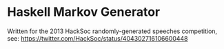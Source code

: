 Haskell Markov Generator
========================

Written for the 2013 HackSoc randomly-generated speeches competition, see:
https://twitter.com/HackSoc/status/404302716106600448


